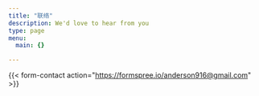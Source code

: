 ```yaml
---
title: "联络"
description: We'd love to hear from you
type: page
menu:
  main: {}

---
```


{{< form-contact action="https://formspree.io/anderson916@gmail.com"  >}}
